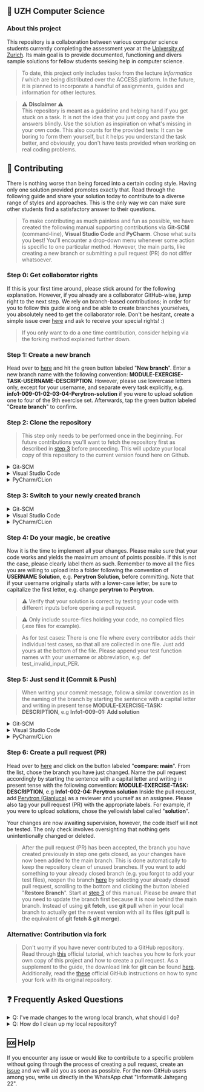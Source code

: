 ## 💾 UZH Computer Science

### About this project

This repository is a collaboration between various computer science students currently completing the assessment year at the [University of Zurich](https://www.oec.uzh.ch/en/studies/bachelor/it.html). Its main goal is to provide documented, functioning and divers sample solutions for fellow students seeking help in computer science.

> To date, this project only includes tasks from the lecture _Informatics I_ which are being distributed over the ACCESS platform. In the future, it is planned to incorporate a handful of assignments, guides and information for other lectures.

> :warning: **Disclaimer** :warning:<br>This repository is meant as a guideline and helping hand if you get stuck on a task. It is not the idea that you just copy and paste the answers blindly. Use the solution as inspiration on what's missing in your own code. This also counts for the provided tests: It can be boring to form them yourself, but it helps you understand the task better, and obviously, you don't have tests provided when working on real coding problems.


## 📝 Contributing
There is nothing worse than being forced into a certain coding style. Having only one solution provided promotes exactly that. Read through the following guide and share your solution today to contribute to a diverse range of styles and approaches. This is the only way we can make sure other students find a satisfactory answer to their questions.

> To make contributing as much painless and fun as possible, we have created the following manual supporting contributions via **Git-SCM** (command-line), **Visual Studio Code** and **PyCharm**. Chose what suits you best! You'll encounter a drop-down menu whenever some action is specific to one particular method. However, the main parts, like creating a new branch or submitting a pull request (PR) do not differ whatsoever.

### Step 0: Get collaborator rights

If this is your first time around, please stick around for the following explanation. However, if you already are a collaborator GitHub-wise, jump right to the next step. We rely on branch-based contributions; in order for you to follow this guide along and be able to create branches yourselves, you absolutely need to get the collaborator role. Don't be hesitant, create a simple issue over [here](https://github.com/Perytron/UZH/issues) and ask to receive your special rights! :)

> If you only want to do a one time contribution, consider helping via the forking method explained further down.

### Step 1: Create a new branch
Head over to [here](https://github.com/Perytron/UZH/branches) and hit the green button labeled "**New branch**". Enter a new branch name with the following convention: **MODULE-EXERCISE-TASK-USERNAME-DESCRIPTION**. However, please use lowercase letters only, except for your username, and separate every task explicitly, e.g. **info1-009-01-02-03-04-Perytron-solution** if you were to upload solution one to four of the 9th exercise set. Afterwards, tap the green button labeled "**Create branch**" to confirm.

### Step 2: Clone the repository

> This step only needs to be performed once in the beginning. For future contributions you'll want to fetch the repository first as described in [step 3](https://github.com/Perytron/UZH/edit/28-update-readme/README.md#step-3-switch-to-your-newly-created-branch) before proceeding. This will update your local copy of this repository to the current version found here on Github.

<details><summary>Git-SCM</summary>

Open your git-enabled terminal of choice in whatever local directory you want the repository to be stored. Execute the following command:
```
git clone https://github.com/Perytron/UZH.git
git cd UZH
```

</details>

<details><summary>Visual Studio Code</summary>

Open up Visual Studio Code and either hit **Ctrl+Shift+G** or navigate to the left-most toolbar and click onto the icon that looks like a branch _(third icon underneath the Visual Studio Code logo)_. Click onto the button labeled "**Clone Repository**". Copy the following line and paste it into the search bar that has just popped up in Visual Studio Code.
```
https://github.com/Perytron/UZH.git
```
Chose whatever local directory you want the repository to be stored. Visual Studio Code will ask you whether you want to open the repository, confirm by clicking onto "**Open**".

</details>

<details><summary>PyCharm/CLion</summary>

After launching PyCharm/CLion perform the following steps:
```
1. Tap on “Get from VCS” in the top right corner.
2. Paste the following URL into the input field: “https://github.com/Perytron/UZH.git”
3. Select the target destination you want the project folder to be in.
4. Make sure the chosen Version Control System is “Git”.
```
> Alternatively you can also log into GitHub, then your able to select the project on the left side of the window.

</details>

### Step 3: Switch to your newly created branch
<details><summary>Git-SCM</summary>

Copy the following statements by tapping the copy button on the right-hand side of the code box and paste them into your git-enabled terminal of choice. Be sure to change **BRANCH_NAME** to your name defined in step 1, for example **git checkout 009-1-Perytron-Fix**. You can safely paste the whole code block into the terminal, it will only execute the first two statements automatically.
> Please make sure to execute the commands inside the locally cloned repository folder. If you have followed the previous steps of this manual, you are good to go.
```
git checkout main
git fetch --all
git fetch --prune
git checkout BRANCH_NAME
```

</details>
<details><summary>Visual Studio Code</summary>

The following step is very important because if you do not perform it, you would commit your local changes to the **main** branch directly. Like you have done in step two, navigate to the **Source Control** tab again within Visual Studio Code.

Firstly, inside the **Source Control** tab, click onto the menu labeled "**...**" and choose "**Fetch**" to let Visual Studio Code discover your freshly created branch. Next off, again opening the menu labeled "**...**", choose "**Checkout to...**". The search bar will pop up; click onto the branch you have created in step one. It will appear in the form of "**origin/BRANCH_NAME**", in our example this would be: "**origin/009-1-Perytron-Fix**".

</details>
<details><summary>PyCharm/CLion</summary>

Inside your PyCharm/CLion you have to perform the following actions:
```
1. Open your cloned repository folder
2. Tap on Git on the bottom left. A window should appear with branches to the left, commit history in the middle and commit details to the right.
3. After move to the top bar and select "Git" > "fetch"
4. After fetching successfully you should be up-to-date.
5. Your newly on GitHub created branch should be visible under "Remote" > "origin"
6. Right-click on your branch and select checkout.
7. Now your head is on the right branch.
```

</details>

### Step 4: Do your magic, be creative
Now it is the time to implement all your changes. Please make sure that your code works and yields the maximum amount of points possible. If this is not the case, please clearly label them as such. Remember to move all the files you are willing to upload into a folder following the convention of **USERNAME Solution**, e.g. **Perytron Solution**, before committing. Note that if your username originally starts with a lower-case letter, be sure to capitalize the first letter, e.g. change **perytron** to **Perytron**.

> :warning: Verify that your solution is correct by testing your code with different inputs before opening a pull request.

> :warning: Only include source-files holding your code, no compiled files (.exe files for example).

> As for test cases: There is one file where every contributor adds their individual test cases, so that all are collected in one file. Just add yours at the bottom of the file. Please append your test function names with your username or abbreviation, e.g. def test_invalid_input_PER.

### Step 5: Just send it (Commit & Push)
> When writing your commit message, follow a similar convention as in the naming of the branch by starting the sentence with a capital letter and writing in present tense **MODULE-EXERCISE-TASK: DESCRIPTION**, e.g **Info1-009-01: Add solution** 
<details><summary>Git-SCM</summary>

To track, stage and commit your changes, you will have to copy and paste the following commands into your git-enabled terminal of choice. Please change **COMMIT_MESSAGE** and **ADDITIONAL_DESCRIPTION** to something meaningful, e.g. **git commit -m "E10 T1 fix" -m "Fix typo in main function"**. Don't forget to include the quotation marks (").
```
git add .
git commit -m "COMMIT_MESSAGE" -m "ADDITIONAL_DESCRIPTION"
```
Like in step 2, change the **BRANCH_NAME** to your name defined in step 1.
```
git push origin BRANCH_NAME
```

</details>
<details><summary>Visual Studio Code</summary>

Open the **Source Control** panel again like you have previously done in step two and three. However, this time, you will not be using the menu labeled "**...**". Instead, above the button labeled "**Commit**", enter a short but meaningful summary; tell us what you have changed. If you need over 50 characters, Visual Studio Code tells you that the message will be cut off on GitHub: Consider shortening it or adding a line break, which will appear as an additional description on GitHub.

If you are satisfied with your commit message, tap onto the downwards pointing arrow on the right-hand side of the button labeled "**Commit**". Chose "**Commit & Push**" to upload your changes to GitHub.

</details>
<details><summary>PyCharm/CLion</summary>

After you coded your solution inside PyCharm/CLion or manually copied your solution files to your local repository folder, PyCharm/CLion should automatically recognise your changes.

> Please follow the correct folder structure laid out in our guidelines on GitHub otherwise your PR might get rejected.

In order to upload your changes you have to do the following steps:

```
1. On the left of your screen select "Commit"
2. If you see your solution files under the "Unversioned Files" tab, you have to right click on them and select "Add to VCS" (Version Control System)
 !!! Be sure to only add the actual solution files, not for example .gitignore or xml files. !!! 
 To make future commits easier you can select all those files -> right click -> add to .gitignore -> exclude
3. If your files are under the "Changes" tab, checkbox them.
4. Beneight write a logical commit message like, "Add 10.2 solution"
5. Click "Commit and Push" and "Push" again in the popup.
```

If the push was successful you should see your commit on GitHub but remember look under your branch.
 

</details>

### Step 6: Create a pull request (PR)
Head over to [here](https://github.com/Perytron/UZH/compare/) and click on the button labeled "**compare: main**". From the list, chose the branch you have just changed. Name the pull request accordingly by starting the sentence with a capital letter and writing in present tense with the following convention: **MODULE-EXERCISE-TASK: DESCRIPTION**, e.g **Info1-002-04: Perytron solution** Inside the pull request, add [Perytron (Gianluca)](https://github.com/Perytron) as a reviewer and yourself as an assignee. Please also tag your pull request (PR) with the appropriate labels. For example, if you were to upload solutions, chose the yellowish label called "**solution**". 

Your changes are now awaiting supervision, however, the code itself will not be tested. The only check involves oversighting that nothing gets unintentionally changed or deleted.

> After the pull request (PR) has been accepted, the branch you have created previously in step one gets closed, as your changes have now been added to the main branch. This is done automatically to keep the repository clean of unused branches. If you want to add something to your already closed branch (e.g. you forgot to add your test files), reopen the branch [here](https://github.com/Perytron/UZH/pulls?q=is%3Apr+is%3Aclosed) by selecting your already closed pull request, scrolling to the bottom and clicking the button labeled "**Restore Branch**". Start at [step 3](https://github.com/Perytron/UZH/edit/28-update-readme/README.md#step-3-switch-to-your-newly-created-branch) of this manual. Please be aware that you need to update the branch first because it is now behind the main branch. Instead of using **git fetch**, use **git pull** when in your local branch to actually get the newest version with all its files (**git pull** is the equivalent of **git fetch & git merge**).

### Alternative: Contribution via fork
> Don't worry if you have never contributed to a GitHub repository. Read through [this](https://docs.github.com/en/get-started/quickstart/contributing-to-projects) official tutorial, which teaches you how to fork your own copy of this project and how to create a pull request. As a supplement to the guide, the download link for **git** can be found [here](https://git-scm.com/downloads). Additionally, read the [these](https://docs.github.com/en/pull-requests/collaborating-with-pull-requests/working-with-forks/syncing-a-fork) official GitHub instructions on how to sync your fork with its original repository.

## ❓ Frequently Asked Questions
<details><summary>Q: I've made changes to the wrong local branch, what should I do?</summary>

A: I would definitely be lying if I say this has never happened to me, quite the contrary, actually. But don't worry, everything is alright! For this method to work, however, you need to be able to access **git** via the command-line. Copy the following line and paste it into your git-enabled terminal of choice. It will copy your changes.
```
git stash
```
Before copying and pasting the following commands, change **BRANCH_NAME** to the name of the branch you want your changes to be applied to. **git** will now carry over any changes made to the wrong branch over to your branch of choice.
```
git switch BRANCH_NAME
git stash apply
```

</details>
<details><summary>Q: How do I clean up my local repository?</summary>

A: **git** does not automatically delete unused branches, both remote and local ones, which could lead to a great mess in the long run. It is important to clean up your repository periodically. First of all, we'll switch to the main branch and check which branches there are by copying and pasting the following lines into your git-enabled terminal of choice.
```
git switch main
git branch -v -a
```
This command will yield us a result like this, where **white** and **green** entries signify that this branch exists locally. Furthermore, **green** tells you that you are currently on this very branch. **Red** entries mean that these branches exist or have existed at one point in time.
```diff
  28-update-readme                                   
+ * main                                             
- remotes/origin/010-01-02-03-04-Perytron-solution   
- remotes/origin/011-01-02-03-04-Perytron-solution   
- remotes/origin/28-update-readme                    
- remotes/origin/HEAD                                
- remotes/origin/main                                
```
Therein lies the problem: **git** does not automatically delete the remote branches (the **red** ones), even if they might not exist on GitHub anymore. You'll want to use the following command to delete your local remote branches, that were already deleted on GitHub.
```
git fetch -p
```
However, prune (the above command) will not delete local branches (the **white** ones). If you wanted to delete the white **28-update-readme** branch, you would use the following command:
```
git branch -d 28-update-readme
```

Deleting remote branches is very easy too, head over [here](https://github.com/Perytron/UZH/branches) and delete your desired branch using the 🗑️- icon. Please make sure you have selected the correct branch, else you might accidentally delete a branch actively used by a colleague.

If you find yourself in the situation where nothing works anymore, you've completely messed up, there is still hope: You can always store the changed files in whatever folder that does not belong to this repository and completely delete the local copy of the repository. Afterwards, clone it again using [step 2](https://github.com/Perytron/UZH#step-2-clone-the-repository) of this documentation and instead of implementing everything again from scratch in [step 4](https://github.com/Perytron/UZH#step-4-do-your-magic-be-creative), you'll just copy over the changed files which you have temporarily stored before. 

</details>

## 🆘 Help
If you encounter any issue or would like to contribute to a specific problem without going through the process of creating a pull request, create an [issue](https://github.com/Perytron/UZH/issues) and we will aid you as soon as possible. For the non-GitHub users among you, write us directly in the WhatsApp chat "Informatik Jahrgang 22".
